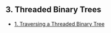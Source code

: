 ## 3. Threaded Binary Trees 

- [1. Traversing a Threaded Binary Tree](1__Traversing_a_Threaded_Binary_Tree/readme.md) 
